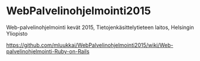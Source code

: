 WebPalvelinohjelmointi2015
==========================

Web-palvelinohjelmointi kevät 2015, Tietojenkäsittelytieteen laitos, Helsingin Yliopisto

https://github.com/mluukkai/WebPalvelinohjelmointi2015/wiki/Web-palvelinohjelmointi-Ruby-on-Rails